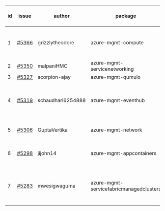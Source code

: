 | id | issue | author | package | assignee | bot advice | created date of issue | target release date | date from target |
| ------ | ------ | ------ | ------ | ------ | ------ | ------ | ------ | :-----: |
| 1 | [#5366](https://github.com/Azure/sdk-release-request/issues/5366) | grizzlytheodore | azure-mgmt-compute | ChenxiJiang333 | new comment. close to release date. | 07-18 | 07-26 | 1 |
| 2 | [#5350](https://github.com/Azure/sdk-release-request/issues/5350) | malpaniHMC | azure-mgmt-servicenetworking | ChenxiJiang333 |  | 07-18 | 08-23 |  |
| 3 | [#5327](https://github.com/Azure/sdk-release-request/issues/5327) | scorpion-ajay | azure-mgmt-qumulo | ChenxiJiang333 |  | 07-09 | 07-31 |  |
| 4 | [#5319](https://github.com/Azure/sdk-release-request/issues/5319) | schaudhari6254888 | azure-mgmt-eventhub | ChenxiJiang333 | new comment. close to release date. HoldOn. | 07-05 | 07-24 | 0 |
| 5 | [#5306](https://github.com/Azure/sdk-release-request/issues/5306) | GuptaVertika | azure-mgmt-network | ChenxiJiang333 | close to release date. | 06-27 | 07-25 | 0 |
| 6 | [#5298](https://github.com/Azure/sdk-release-request/issues/5298) | jijohn14 | azure-mgmt-appcontainers | ChenxiJiang333 | close to release date. HoldOn. | 06-25 | 07-26 | 1 |
| 7 | [#5283](https://github.com/Azure/sdk-release-request/issues/5283) | mwesigwaguma | azure-mgmt-servicefabricmanagedclusters | ChenxiJiang333 | new comment. close to release date. HoldOn. | 06-20 | 07-26 | 1 |
